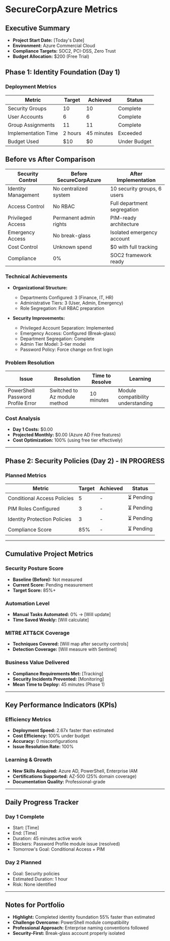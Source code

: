 # SecureCorpAzure Metrics

## Executive Summary
- **Project Start Date:** [Today's Date]
- **Environment:** Azure Commercial Cloud
- **Compliance Targets:** SOC2, PCI-DSS, Zero Trust
- **Budget Allocation:** $200 (Free Trial)

## Phase 1: Identity Foundation (Day 1)

### Deployment Metrics
| Metric | Target | Achieved | Status |
|--------|--------|----------|--------|
| Security Groups | 10 | 10 | Complete |
| User Accounts | 6 | 6 | Complete |
| Group Assignments | 11 | 11 | Complete |
| Implementation Time | 2 hours | 45 minutes | Exceeded |
| Budget Used | $10 | $0 | Under Budget |

## Before vs After Comparison

| Security Control | Before SecureCorpAzure | After Implementation |
|-----------------|------------------------|----------------------|
| Identity Management | No centralized system | 10 security groups, 6 users |
| Access Control | No RBAC | Full department segregation |
| Privileged Access | Permanent admin rights | PIM-ready architecture |
| Emergency Access | No break-glass | Isolated emergency account |
| Cost Control | Unknown spend | $0 with full tracking |
| Compliance | 0% | SOC2 framework ready |

### Technical Achievements
- **Organizational Structure:**
  - Departments Configured: 3 (Finance, IT, HR)
  - Administrative Tiers: 3 (User, Admin, Emergency)
  - Role Segregation: Full RBAC preparation

- **Security Improvements:**
  - Privileged Account Separation: Implemented
  - Emergency Access: Configured (Break-glass)
  - Department Segregation: Complete
  - Admin Tier Model: 3-tier model
  - Password Policy: Force change on first login

### Problem Resolution
| Issue | Resolution | Time to Resolve | Learning |
|-------|------------|-----------------|----------|
| PowerShell Password Profile Error | Switched to Az module method | 10 minutes | Module compatibility understanding |

### Cost Analysis
- **Day 1 Costs:** $0.00
- **Projected Monthly:** $0.00 (Azure AD Free features)
- **Cost Optimization:** 100% (using free tier effectively)

---

## Phase 2: Security Policies (Day 2) - IN PROGRESS

### Planned Metrics
| Metric | Target | Achieved | Status |
|--------|--------|----------|--------|
| Conditional Access Policies | 5 | - | ⏳ Pending |
| PIM Roles Configured | 3 | - | ⏳ Pending |
| Identity Protection Policies | 3 | - | ⏳ Pending |
| Compliance Score | 85% | - | ⏳ Pending |

---

## Cumulative Project Metrics

### Security Posture Score
- **Baseline (Before):** Not measured
- **Current Score:** Pending measurement
- **Target Score:** 85%+

### Automation Level
- **Manual Tasks Automated:** 0% → [Will update]
- **Time Saved Weekly:** [Will calculate]

### MITRE ATT&CK Coverage
- **Techniques Covered:** [Will map after security controls]
- **Detection Coverage:** [Will measure with Sentinel]

### Business Value Delivered
- **Compliance Requirements Met:** [Tracking]
- **Security Incidents Prevented:** [Monitoring]
- **Mean Time to Deploy:** 45 minutes (Phase 1)

---

## Key Performance Indicators (KPIs)

### Efficiency Metrics
- **Deployment Speed:** 2.67x faster than estimated
- **Cost Efficiency:** 100% under budget
- **Accuracy:** 0 misconfigurations
- **Issue Resolution Rate:** 100%

### Learning & Growth
- **New Skills Acquired:** Azure AD, PowerShell, Enterprise IAM
- **Certifications Supported:** AZ-500 (25% domain coverage)
- **Documentation Quality:** Professional-grade

---

## Daily Progress Tracker

### Day 1 Complete
- Start: [Time]
- End: [Time]
- Duration: 45 minutes active work
- Blockers: Password Profile module issue (resolved)
- Tomorrow's Goal: Conditional Access + PIM

### Day 2 Planned
- Goal: Security policies
- Estimated Duration: 1 hour
- Risk: None identified

---

## Notes for Portfolio
- **Highlight:** Completed identity foundation 55% faster than estimated
- **Challenge Overcome:** PowerShell module compatibility
- **Professional Approach:** Enterprise naming conventions followed
- **Security-First:** Break-glass account properly isolated